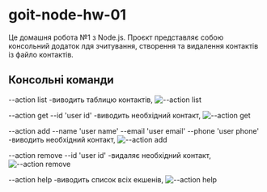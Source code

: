 # goit-node-hw-01

Це домашня робота №1 з Node.js. Проєкт представляє собою консольний додаток лдя зчитування,
створення та видалення контактів із файло контактів.

## Консольні команди

--action list -виводить таблицю контактів, ![--action list](https://i.ibb.co/XpZtnMr/list.png)

--action get --id 'user id' -виводить необхідний контакт,
![--action get](https://i.ibb.co/F8Mt3hC/get.png)

--action add --name 'user name' --email 'user email' --phone 'user phone' -виводить необхідний
контакт, ![--action add](https://i.ibb.co/hZY430F/add.png)

--action remove --id 'user id' -видаляє необхідний контакт,
![--action remove](https://i.ibb.co/hCn9FHw/remove.png)

--action help -виводить список всіх екшенів, ![--action help](https://i.ibb.co/t4B2chW/help.png)

